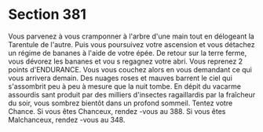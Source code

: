 # Section 381

Vous parvenez à vous cramponner à l'arbre d'une main tout en
délogeant la Tarentule de l'autre. Puis vous poursuivez votre
ascension et vous détachez un régime de bananes à l'aide de votre
épée. De retour sur la terre ferme, vous dévorez les bananes et vou s
regagnez votre abri. Vous reprenez 2 points d'ENDURANCE.
Vous vous couchez alors en vous demandant ce qui vous arrivera
demain. Des nuages roses et mauves barrent le ciel qui s'assombrit
peu à peu à mesure que la nuit tombe. En dépit du vacarme
assourdis sant produit par des milliers d'insectes ragaillardis par la
fraîcheur du soir, vous sombrez bientôt dans un profond sommeil.
Tentez votre  Chance.  Si vous êtes Chanceux, rendez -vous au  388.
Si vous êtes Malchanceux, rendez -vous au  348.